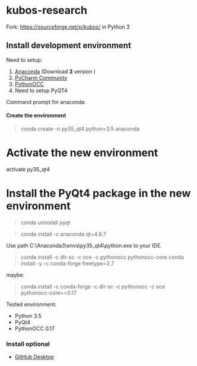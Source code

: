 # kubos-research

Fork: https://sourceforge.net/p/kubos/ in Python 3

## Install development environment

Need to setup:

1. [Anaconda][1] (Download **3** version )
2. [PyCharm Community][2]
3. [PythonOCC][3]
4. Need to setup PyQT4

Command prompt for anaconda:

#### Create the environment

>conda create -n py35_qt4 python=3.5 anaconda


# Activate the new environment
activate py35_qt4


# Install the PyQt4 package in the new environment

>conda uninstall pyqt

>conda install -c anaconda qt=4.8.7

Use path C:\Anaconda3\envs\py35_qt4\python.exe to your IDE.

>conda install -c dlr-sc -c oce -c pythonocc pythonocc-core
>conda install -y -c conda-forge freetype=2.7

maybe:

>conda install -c conda-forge -c dlr-sc -c pythonocc -c oce pythonocc-core==0.17

Tested environment:

- Python 3.5
- PyQt4
- PythonOCC 0.17


### Install optional

- [GitHub Desktop][4] 


[1]: https://www.continuum.io/downloads/  "Anaconda
  is a freemium open source distribution of the Python and R programming languages for large-scale data processing, predictive analytics, and scientific computing, that aims to simplify package management and deployment"
[2]:https://www.jetbrains.com/pycharm/download "PyCharm"
[3]: http://www.pythonocc.org/download/ "pythonOCC, 3D CAD/CAE/PLM development framework for the Python programming language"
[4]: https://desktop.github.com/ "GitHub Desktop"

